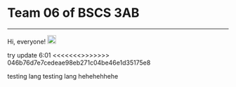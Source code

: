 # Team 06 of BSCS 3AB
---------------------------------------------------------------
Hi, everyone! <img src="https://raw.githubusercontent.com/MartinHeinz/MartinHeinz/master/wave.gif" width="20px">

try update 6:01
<<<<<<<>>>>>>> 046b76d7e7cedeae98eb271c04be46e1d35175e8

testing lang testing lang hehehehhehe
